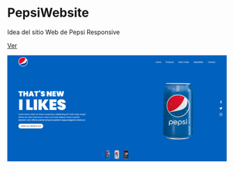 # PepsiWebsite
Idea del sitio Web de Pepsi Responsive 

[Ver](https://upa-upz.github.io/ReloJS/)

![website de pepsi](/assets/img/preview.png)
